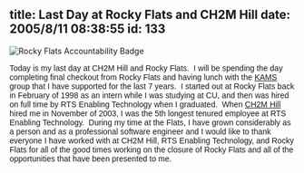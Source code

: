 title: Last Day at Rocky Flats and CH2M Hill
date: 2005/8/11 08:38:55
id: 133
---
![Rocky Flats Accountability Badge](/journal_images/RFETSAccountabilityBadge.jpg)

<font face="Arial">Today is my last day at CH2M Hill and Rocky Flats.  I will be spending the day completing final checkout from Rocky Flats and having lunch with the [KAMS](http://www.kaiseranalytical.com) group that I have supported for the last 7 years.  I started out at Rocky Flats back in February of 1998 as an intern while I was studying at CU, and then was hired on full time by RTS Enabling Technology when I graduated.  When [CH2M Hill](http://www.ch2m.com) hired me in November of 2003, I was the 5th longest tenured employee at RTS Enabling Technology.  During my time at the Flats, I have grown considerably as a person and as a professional software engineer and I would like to thank everyone I have worked with at CH2M Hill, RTS Enabling Technology, and Rocky Flats for all of the good times working on the closure of Rocky Flats and all of the opportunities that have been presented to me.</font>